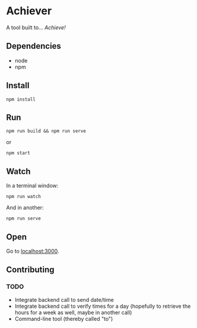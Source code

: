 # Achiever

A tool built to... _Achieve!_

## Dependencies

- node
- npm

## Install

    npm install

## Run

    npm run build && npm run serve

or

    npm start

## Watch

In a terminal window:

    npm run watch

And in another:

    npm run serve

## Open

Go to [localhost:3000](http://localhost:3000).

## Contributing

### TODO

- Integrate backend call to send date/time
- Integrate backend call to verify times for a day (hopefully to retrieve the hours for a week as well, maybe in another call)
- Command-line tool (thereby called "to")
